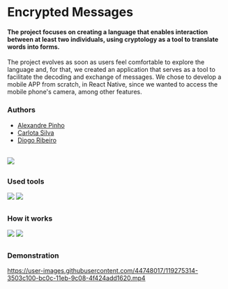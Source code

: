<div>
<h1>Encrypted Messages</h1>
<h4>The project focuses on creating a language that enables interaction between at least two individuals, using cryptology as a tool to translate words into forms.</h4>

  <p>The project evolves as soon as users feel comfortable to explore the language and, for that, we created an application that serves as a tool to facilitate the decoding and exchange of messages. We chose to develop a mobile APP from scratch, in React Native, since we wanted to access the mobile phone's camera, among other features. </p>
  <div>
  <h3>Authors</h3>
  <ul>
    <a href="https://www.linkedin.com/in/alexandre-pinho-2159711b1/" target="_blank"><li>Alexandre Pinho</li></a>
    <a href="https://www.linkedin.com/in/carlota-silva-689783173/" target="_blank"><li>Carlota Silva</li></a>
    <a href="https://www.linkedin.com/in/dbgfribeiro/" target="_blank"><li>Diogo Ribeiro</li></a>
  </ul>
</div>
  <br>
  <img id="gif" style="tex-align:center" src="https://i.imgur.com/QbeTS6C.gif"/>
</div>

<div>
  <h2></h2>
  <h3>Used tools</h3>
  <img src="https://i.imgur.com/ryhMEDh.png"/>
  <img src="https://i.imgur.com/oim33Oz.png"/>
</div>

<div>
  <h2> </h2>
  <h3>How it works</h3>
  
  <img src="https://i.imgur.com/cyNRgXv.png"/>
  <img src="https://i.imgur.com/FZ6WiQK.png"/>
</div>


<div>
  <h2> </h2>
  <h3>Demonstration</h3>

https://user-images.githubusercontent.com/44748017/119275314-3503c100-bc0c-11eb-9c08-4f424add1620.mp4


</div>
